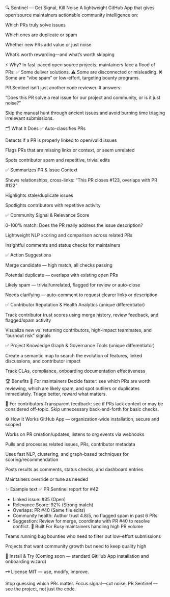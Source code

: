 🔍 Sentinel — Get Signal, Kill Noise
A lightweight GitHub App that gives open source maintainers actionable community intelligence on:

Which PRs truly solve issues

Which ones are duplicate or spam

Whether new PRs add value or just noise

What’s worth rewarding—and what’s worth skipping

⚡️ Why?
In fast-paced open source projects, maintainers face a flood of PRs:
✅ Some deliver solutions.
⚠️ Some are disconnected or misleading.
❌ Some are “vibe spam” or low-effort, targeting bounty programs.

PR Sentinel isn’t just another code reviewer. It answers:

“Does this PR solve a real issue for our project and community, or is it just noise?”

Skip the manual hunt through ancient issues and avoid burning time triaging irrelevant submissions.

🗂️ What It Does
✅ Auto-classifies PRs

Detects if a PR is properly linked to open/valid issues

Flags PRs that are missing links or context, or seem unrelated

Spots contributor spam and repetitive, trivial edits

✅ Summarizes PR & Issue Context

Shows relationships, cross-links: “This PR closes #123, overlaps with PR #122”

Highlights stale/duplicate issues

Spotlights contributors with repetitive activity

✅ Community Signal & Relevance Score

0–100% match: Does the PR really address the issue description?

Lightweight NLP scoring and comparison across related PRs

Insightful comments and status checks for maintainers

✅ Action Suggestions

Merge candidate — high match, all checks passing

Potential duplicate — overlaps with existing open PRs

Likely spam — trivial/unrelated, flagged for review or auto-close

Needs clarifying — auto-comment to request clearer links or description

✅ Contributor Reputation & Health Analytics (unique differentiator)

Track contributor trust scores using merge history, review feedback, and flagged/spam activity

Visualize new vs. returning contributors, high-impact teammates, and “burnout risk” signals

✅ Project Knowledge Graph & Governance Tools (unique differentiator)

Create a semantic map to search the evolution of features, linked discussions, and contributor impact

Track CLAs, compliance, onboarding documentation effectiveness

🏆 Benefits
🔹 For maintainers
Decide faster: see which PRs are worth reviewing, which are likely spam, and spot outliers or duplicates immediately.
Triage better, reward what matters.

🔹 For contributors
Transparent feedback: see if PRs lack context or may be considered off-topic.
Skip unnecessary back-and-forth for basic checks.

⚙️ How It Works
GitHub App — organization-wide installation, secure and scoped

Works on PR creation/updates, listens to org events via webhooks

Pulls and processes related issues, PRs, contributor metadata

Uses fast NLP, clustering, and graph-based techniques for scoring/recommendation

Posts results as comments, status checks, and dashboard entries

Maintainers override or tune as needed

✨ Example
text
✅ PR Sentinel report for #42

- Linked issue: #35 (Open)
- Relevance Score: 92% (Strong match)
- Overlaps: PR #40 (Same file edits)
- Community health: Author trust 4.8/5, no flagged spam in past 6 PRs
- Suggestion: Review for merge, coordinate with PR #40 to resolve conflict.
📣 Built For
Busy maintainers handling high PR volume

Teams running bug bounties who need to filter out low-effort submissions

Projects that want community growth but need to keep quality high

📌 Install & Try
(Coming soon — standard GitHub App installation and onboarding wizard)

🗝️ License
MIT — use, modify, improve.

Stop guessing which PRs matter. Focus signal—cut noise.
PR Sentinel — see the project, not just the code.
